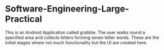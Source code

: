 # Software-Engineering-Large-Practical
This is an Android Application called grabble. The user walks round a specified area and collects letters forming seven letter words. These are the initial stages where not much functionality but the UI are created here.
